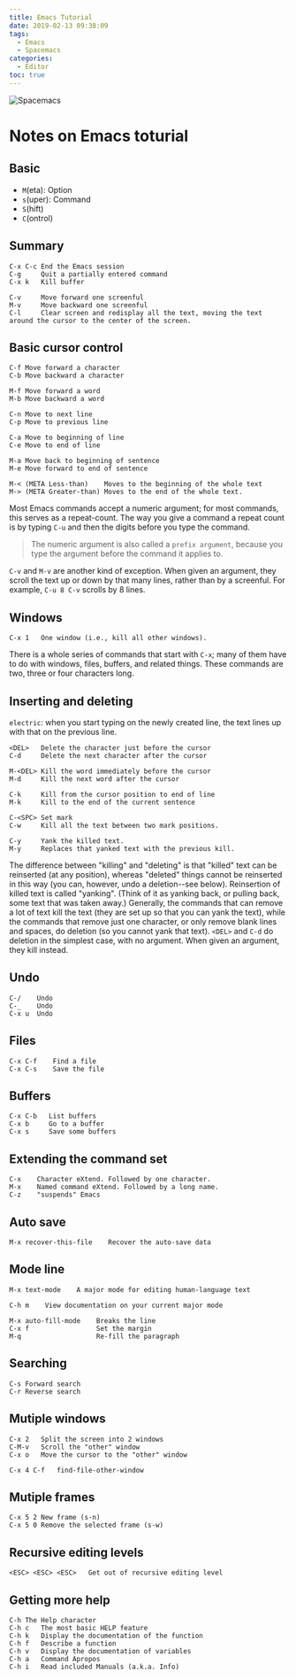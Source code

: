 ```yaml
---
title: Emacs Tutorial
date: 2019-02-13 09:38:09
tags:
  - Emacs
  - Spacemacs
categories:
  - Editor
toc: true
---
```

![Spacemacs](http://spacemacs.org/img/screenshots/ss1.png)
<!-- more -->
# Notes on Emacs toturial
## Basic
- `M`(eta): Option
- `s`(uper): Command
- `S`(hift)
- `C`(ontrol)

## Summary
	C-x C-c End the Emacs session
	C-g     Quit a partially entered command
	C-x k   Kill buffer

	C-v     Move forward one screenful
	M-v     Move backward one screenful
	C-l     Clear screen and redisplay all the text, moving the text around the cursor to the center of the screen.

## Basic cursor control
	C-f	Move forward a character
	C-b	Move backward a character

	M-f	Move forward a word
	M-b	Move backward a word

	C-n	Move to next line
	C-p	Move to previous line

	C-a	Move to beginning of line
	C-e	Move to end of line

	M-a	Move back to beginning of sentence
	M-e	Move forward to end of sentence

	M-< (META Less-than)    Moves to the beginning of the whole text
	M-> (META Greater-than) Moves to the end of the whole text.

Most Emacs commands accept a numeric argument; for most commands, this serves as a repeat-count.  The way you give a command a repeat count is by typing `C-u` and then the digits before you type the command.

> The numeric argument is also called a `prefix argument`, because you type the argument before the command it applies to.

`C-v` and `M-v` are another kind of exception.  When given an argument, they scroll the text up or down by that many lines, rather than by a screenful.  For example, `C-u 8 C-v` scrolls by 8 lines.

## Windows
	C-x 1	One window (i.e., kill all other windows).

There is a whole series of commands that start with `C-x`; many of them have to do with windows, files, buffers, and related things. 
These commands are two, three or four characters long.

## Inserting and deleting
`electric`: when you start typing on the newly created line, the text lines up with that on the previous line.

	<DEL>   Delete the character just before the cursor
	C-d     Delete the next character after the cursor

	M-<DEL> Kill the word immediately before the cursor
	M-d     Kill the next word after the cursor

	C-k     Kill from the cursor position to end of line
	M-k     Kill to the end of the current sentence
	
	C-<SPC> Set mark
	C-w     Kill all the text between two mark positions.

	C-y     Yank the killed text.
	M-y     Replaces that yanked text with the previous kill.

The difference between "killing" and "deleting" is that "killed" text can be reinserted (at any position), whereas "deleted" things cannot be reinserted in this way (you can, however, undo a deletion--see below).
Reinsertion of killed text is called "yanking". (Think of it as yanking back, or pulling back, some text that was taken away.)
Generally, the commands that can remove a lot of text kill the text (they are set up so that you can yank the text), while the commands that remove just one character, or only remove blank lines and spaces, do deletion (so you cannot yank that text). `<DEL>` and `C-d` do deletion in the simplest case, with no argument. When given an argument, they kill instead.

## Undo
	C-/    Undo
	C-_    Undo
	C-x u  Undo

## Files
	C-x C-f    Find a file
	C-x C-s    Save the file

## Buffers
	C-x C-b   List buffers
	C-x b     Go to a buffer
	C-x s     Save some buffers

## Extending the command set
	C-x    Character eXtend. Followed by one character.
	M-x    Named command eXtend. Followed by a long name.
	C-z    "suspends" Emacs

## Auto save
	M-x recover-this-file    Recover the auto-save data

## Mode line
	M-x text-mode    A major mode for editing human-language text
	
	C-h m    View documentation on your current major mode
	
	M-x auto-fill-mode    Breaks the line
	C-x f                 Set the margin
	M-q                   Re-fill the paragraph

## Searching
	C-s	Forward search
	C-r	Reverse search

## Mutiple windows
	C-x 2	Split the screen into 2 windows
	C-M-v	Scroll the "other" window
	C-x o	Move the cursor to the "other" window
	
	C-x 4 C-f	find-file-other-window

## Mutiple frames
	C-x 5 2	New frame (s-n)
	C-x 5 0	Remove the selected frame (s-w)

## Recursive editing levels
	<ESC> <ESC> <ESC>	Get out of recursive editing level

## Getting more help
	C-h	The Help character
	C-h c	The most basic HELP feature
	C-h k	Display the documentation of the function
	C-h f	Describe a function
	C-h v	Display the documentation of variables
	C-h a	Command Apropos
	C-h i	Read included Manuals (a.k.a. Info)